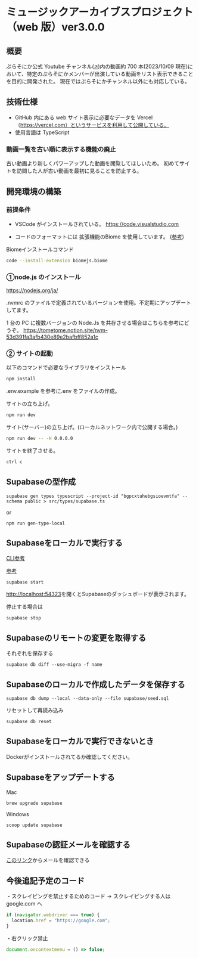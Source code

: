 # ミュージックアーカイブスプロジェクト（web 版）ver3.0.0

## 概要

ぷらそにか公式 Youtube チャンネル([↗︎](https://www.youtube.com/channel/UCZx7esGXyW6JXn98byfKEIA))内の動画約 700 本(2023/10/09 現在)において、特定のぷらそにかメンバーが出演している動画をリスト表示できることを目的に開発された。
現在ではぷらそにかチャンネル以外にも対応している。

## 技術仕様

- GitHub 内にある web サイト表示に必要なデータを Vercel（<https://vercel.com）というサービスを利用して公開している。>
- 使用言語は TypeScript

### 動画一覧を古い順に表示する機能の廃止

古い動画より新しくパワーアップした動画を閲覧してほしいため。
初めてサイトを訪問した人が古い動画を最初に見ることを防止する。

## 開発環境の構築

### 前提条件

- VSCode がインストールされている。
  <https://code.visualstudio.com>

- コードのフォーマットには 拡張機能のBiome を使用しています。
([参考](https://tometome.notion.site/Biome-10f0553833378065a3b7cc7298b4d2fd?pvs=4))

Biomeインストールコマンド

```bash
code --install-extension biomejs.biome
```

### ①node.js のインストール

<https://nodejs.org/ja/>

.nvmrc のファイルで定義されているバージョンを使用。不定期にアップデートしてます。

1 台の PC に複数バージョンの Node.Js を共存させる場合はこちらを参考にどうぞ。
<https://tometome.notion.site/nvm-53d391fa3afb430e89e2bafbff852a1c>

### ② サイトの起動

以下のコマンドで必要なライブラリをインストール

```bash
npm install
```

.env.example を参考に.env をファイルの作成。

サイトの立ち上げ。

```bash
npm run dev
```

サイト(サーバー)の立ち上げ。(ローカルネットワーク内で公開する場合。)

```bash
npm run dev -- -H 0.0.0.0
```

サイトを終了させる。

```bash
ctrl c
```

## Supabaseの型作成

```shell
supabase gen types typescript --project-id "bgpcxtuhebgsioevmtfa" --schema public > src/types/supabase.ts
```

or

```shell
npm run gen-type-local
```

## Supabaseをローカルで実行する

[CLI参考](https://qiita.com/masakinihirota/items/e8e83cb10b56047d4bae)

[参考](https://supabase.com/docs/guides/cli/local-development)

```shell
supabase start
```

[http://localhost:54323](http://localhost:54323)を開くとSupabaseのダッシュボードが表示されます。

停止する場合は

```shell
supabase stop
```

## Supabaseのリモートの変更を取得する

それぞれを保存する

```shell
supabase db diff --use-migra -f name
```

## Supabaseのローカルで作成したデータを保存する

```shell
supabase db dump --local --data-only --file supabase/seed.sql
```

リセットして再読み込み

```shell
supabase db reset
```

## Supabaseをローカルで実行できないとき

Dockerがインストールされてるか確認してください。

## Supabaseをアップデートする

Mac

```shell
brew upgrade supabase
```

Windows

```shell
scoop update supabase
```

## Supabaseの認証メールを確認する

[このリンク](http://localhost:54324/)からメールを確認できる

## 今後追記予定のコード

・スクレイピングを禁止するためのコード
→ スクレイピングする人は google.com へ

```jsx
if (navigator.webdriver === true) {
  location.href = "https://google.com";
}
```

・右クリック禁止

```jsx
document.oncontextmenu = () => false;
```
